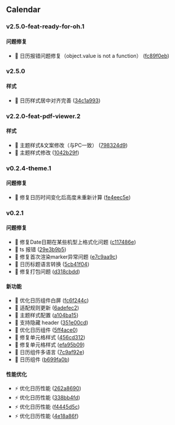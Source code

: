 ## Calendar

### v2.5.0-feat-ready-for-oh.1

#### 问题修复
* 🐛 日历报错问题修复（object.value is not a function） ([fc89f0eb](https://atta-gitlab.xtrfr.cn/atta-team/fe/fe-arch/components/xtd-rn/commit/fc89f0ebf534aa1b00a9d04f58f1e2cc7806bad4))

### v2.5.0

#### 样式
* 🎨 日历样式居中对齐完善 ([34c1a993](https://atta-gitlab.xtrfr.cn/atta-team/fe/fe-arch/components/xtd-rn/commit/34c1a993877edde7b5a1574ba5fbdfa04f03de41))

### v2.2.0-feat-pdf-viewer.2

#### 样式
* 🎨 主题样式&文案修改（与PC一致） ([798324d9](https://atta-gitlab.xtrfr.cn/atta-team/fe/fe-arch/components/xtd-rn/commit/798324d9db857462bde47375cd682869d3776520))
* 🎨 主题样式修改 ([1042b29f](https://atta-gitlab.xtrfr.cn/atta-team/fe/fe-arch/components/xtd-rn/commit/1042b29fea02f276e15442fa191a3cff5c719f14))

### v0.2.4-theme.1

#### 问题修复
* 🐛 修复日历时间变化后高度未重新计算 ([fe4eec5e](https://atta-gitlab.xtrfr.cn/atta-team/fe/fe-arch/components/xtd-rn/commit/fe4eec5e87feb9b630b1198b3f107afe8500c9b0))

### v0.2.1

#### 问题修复
* 🐛 修复Date日期在某些机型上格式化问题 ([c117486e](https://atta-gitlab.xtrfr.cn/atta-team/fe/fe-arch/components/xtd-rn/commit/c117486e9fb1569fae0ab2f4b98377270d87735e))
* 🐛 ts 报错 ([29e3b9b5](https://atta-gitlab.xtrfr.cn/atta-team/fe/fe-arch/components/xtd-rn/commit/29e3b9b5a31b71c99ca7f5cd33a8c39ba0b43c33))
* 🐛 修复首次渲染marker异常问题 ([e7c9aa9c](https://atta-gitlab.xtrfr.cn/atta-team/fe/fe-arch/components/xtd-rn/commit/e7c9aa9cf1cfe32d45b0c77bee50566f7e252383))
* 🐛 日历标题语言转换 ([5cb41f04](https://atta-gitlab.xtrfr.cn/atta-team/fe/fe-arch/components/xtd-rn/commit/5cb41f045b31d789210307fab72719bb3b03b9e2))
* 🐛 修复打包问题 ([d318cbdd](https://atta-gitlab.xtrfr.cn/atta-team/fe/fe-arch/components/xtd-rn/commit/d318cbdd0f469a69b1d22c5820c1c440a8371b44))

#### 新功能
* 🚀 优化日历组件白屏 ([fc6f244c](https://atta-gitlab.xtrfr.cn/atta-team/fe/fe-arch/components/xtd-rn/commit/fc6f244c96eb2ae8e9ef3dbaca26554bc0ad45f9))
* 🚀 适配规则更新 ([6adefec2](https://atta-gitlab.xtrfr.cn/atta-team/fe/fe-arch/components/xtd-rn/commit/6adefec293a59a78dc321a18c9330d95824b2d1a))
* 🚀 主题样式配置 ([a104ba15](https://atta-gitlab.xtrfr.cn/atta-team/fe/fe-arch/components/xtd-rn/commit/a104ba1511d6def545e84e669887501b4e1a03f7))
* 🚀 支持隐藏 header ([351e00cd](https://atta-gitlab.xtrfr.cn/atta-team/fe/fe-arch/components/xtd-rn/commit/351e00cdd1c2a93f2fb3445b5058c1f26fbe5589))
* 🚀 优化日历组件 ([5ff4ace0](https://atta-gitlab.xtrfr.cn/atta-team/fe/fe-arch/components/xtd-rn/commit/5ff4ace0e8e6c7e64eb08ea591740b47bb7ce85d))
* 🚀 修复单元格样式 ([456cd312](https://atta-gitlab.xtrfr.cn/atta-team/fe/fe-arch/components/xtd-rn/commit/456cd3128a3151a24a65b7fa47cd81c779916880))
* 🚀 修复单元格样式 ([efa95b09](https://atta-gitlab.xtrfr.cn/atta-team/fe/fe-arch/components/xtd-rn/commit/efa95b09d2bd06b0f9cb496abdddfa1eac3d49bc))
* 🚀 日历组件多语言 ([7c9af92e](https://atta-gitlab.xtrfr.cn/atta-team/fe/fe-arch/components/xtd-rn/commit/7c9af92e702bf0f8b396045a9c1105f1e21c56e7))
* 🚀 日历组件 ([b699fa0b](https://atta-gitlab.xtrfr.cn/atta-team/fe/fe-arch/components/xtd-rn/commit/b699fa0b1db74e3ed6af383b691bf744ed78135f))

#### 性能优化
* ⚡️ 优化日历性能 ([262a8690](https://atta-gitlab.xtrfr.cn/atta-team/fe/fe-arch/components/xtd-rn/commit/262a869064957db9b20e9a35b740380f247878b0))
* ⚡️ 优化日历性能 ([338bb4fd](https://atta-gitlab.xtrfr.cn/atta-team/fe/fe-arch/components/xtd-rn/commit/338bb4fde9757df8123084536f94b2d23d02344a))
* ⚡️ 优化日历性能 ([f4445d5c](https://atta-gitlab.xtrfr.cn/atta-team/fe/fe-arch/components/xtd-rn/commit/f4445d5c0ab5330d37ad31a663ce107e55edaf1a))
* ⚡️ 优化日历性能 ([4e18a86f](https://atta-gitlab.xtrfr.cn/atta-team/fe/fe-arch/components/xtd-rn/commit/4e18a86f12d849354b21510522421f39c013ab11))
